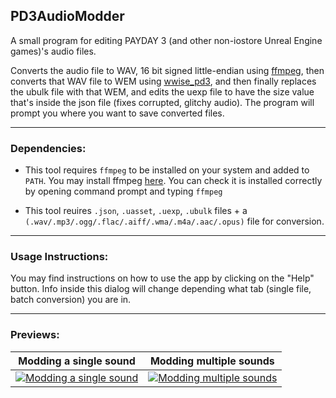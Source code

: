 ## PD3AudioModder
A small program for editing PAYDAY 3 (and other non-iostore Unreal Engine games)'s audio files.

Converts the audio file to WAV, 16 bit signed little-endian using [ffmpeg](https://ffmpeg.org/), then converts that WAV file to WEM using [wwise_pd3](https://github.com/MoolahModding/wwise_pd3), and then finally replaces the ubulk file with that WEM, and edits the uexp file to have the size value that's inside the json file (fixes corrupted, glitchy audio).
The program will prompt you where you want to save converted files.


-----

### Dependencies:
- This tool requires `ffmpeg` to be installed on your system and added to `PATH`. 
You may install ffmpeg [here](https://ffmpeg.org/download.html).
You can check it is installed correctly by opening command prompt and typing `ffmpeg`

- This tool reuires `.json`, `.uasset`, `.uexp`, `.ubulk` files + a `(.wav/.mp3/.ogg/.flac/.aiff/.wma/.m4a/.aac/.opus)` file for conversion.

-----

### Usage Instructions:
You may find instructions on how to use the app by clicking on the "Help" button. Info inside this dialog will change depending what tab (single file, batch conversion) you are in.

-----

### Previews:
| Modding a single sound | Modding multiple sounds |
| -------- | -------- |
|[![Modding a single sound](https://img.youtube.com/vi/wbDB-RdiKRY/maxresdefault.jpg)](https://www.youtube.com/watch?v=wbDB-RdiKRY)  | [![Modding multiple sounds](https://img.youtube.com/vi/36ryInl7q3M/maxresdefault.jpg)](https://www.youtube.com/watch?v=36ryInl7q3M)
